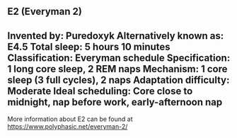 E2 (Everyman 2)
-----------------------------------------------
**Invented by**: Puredoxyk
**Alternatively known as**: E4.5
**Total sleep**: 5 hours 10 minutes
**Classification**: Everyman schedule
**Specification**: 1 long core sleep, 2 REM naps
**Mechanism**: 1 core sleep (3 full cycles), 2 naps
**Adaptation difficulty**: Moderate
**Ideal scheduling**: Core close to midnight, nap before work, early-afternoon nap
-----------------------------------------------
More information about E2 can be found at <https://www.polyphasic.net/everyman-2/>